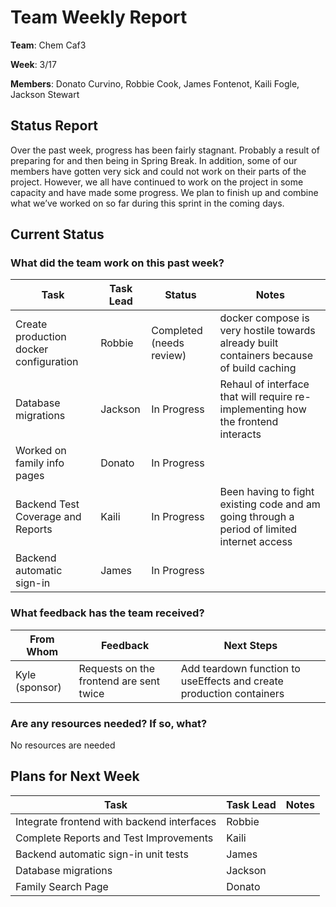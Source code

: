 # Team Weekly Report

**Team**: Chem Caf3

**Week**: 3/17

**Members**: Donato Curvino, Robbie Cook, James Fontenot, Kaili Fogle, Jackson Stewart

## Status Report

Over the past week, progress has been fairly stagnant. Probably a result of preparing for and then being in Spring Break. In addition, some of our members have gotten very sick and could not work on their parts of the project. However, we all have continued to work on the project in some capacity and have made some progress. We plan to finish up and combine what we’ve worked on so far during this sprint in the coming days.

## Current Status

### What did the team work on this past week?

| Task | Task Lead | Status | Notes |
| ---- | --------- | ------ | ----- |
| Create production docker configuration | Robbie | Completed (needs review) | docker compose is very hostile towards already built containers because of build caching |
| Database migrations | Jackson | In Progress | Rehaul of interface that will require re-implementing how the frontend interacts |
|Worked on family info pages|Donato|In Progress|       |
|Backend Test Coverage and Reports | Kaili | In Progress | Been having to fight existing code and am going through a period of limited internet access |
|Backend automatic sign-in  	| James |In Progress 	|

### What feedback has the team received?

| From Whom | Feedback | Next Steps |
| --------- | -------- | ---------- |
|Kyle (sponsor)|Requests on the frontend are sent twice|Add teardown function to useEffects and create production containers|

### Are any resources needed? If so, what?

No resources are needed

## Plans for Next Week

| Task | Task Lead | Notes |
| ---- | --------- | ----- |
| Integrate frontend with backend interfaces | Robbie |       |
| Complete Reports and Test Improvements | Kaili |       |
|Backend automatic sign-in unit tests      |James|       |
| Database migrations |Jackson|       |		
|Family Search Page |Donato|       |

